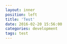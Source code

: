 ```yaml
---
layout: inner
position: left
title: 'Test'
date: 2016-02-20 15:56:00
categories: development
tags: test
---
```

